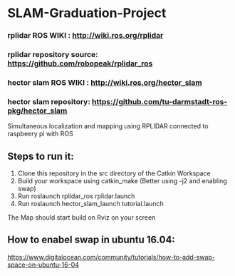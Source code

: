# SLAM-Graduation-Project  
### rplidar ROS WIKI : http://wiki.ros.org/rplidar  
### rplidar repository source: https://github.com/robopeak/rplidar_ros
### hector slam ROS WIKI : http://wiki.ros.org/hector_slam  
### hector slam repository: https://github.com/tu-darmstadt-ros-pkg/hector_slam  
  
  
  
Simultaneous localization and mapping using RPLIDAR connected to raspbeery pi with ROS  
  
  
## Steps to run it:  
1. Clone this repository in the src directory of the Catkin Workspace  
2. Build your workspace using catkin_make (Better using -j2 and enabling swap)  
3. Run roslaunch rplidar_ros rplidar.launch  
4. Run roslaunch hector_slam_launch tutorial.launch  
  
  
The Map should start build on Rviz on your screen  
  
  
  
## How to enabel swap in ubuntu 16.04:  
https://www.digitalocean.com/community/tutorials/how-to-add-swap-space-on-ubuntu-16-04
